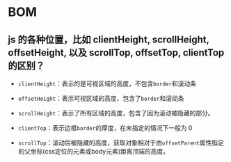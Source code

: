 # BOM

## js 的各种位置，比如 clientHeight, scrollHeight, offsetHeight, 以及 scrollTop, offsetTop, clientTop 的区别？

- `clientHeight`：表示的是可视区域的高度，不包含`border`和滚动条

- `offsetHeight`：表示可视区域的高度，包含了`border`和滚动条

- `scrollHeight`：表示了所有区域的高度，包含了因为滚动被隐藏的部分。

- `clientTop`：表示边框`border`的厚度，在未指定的情况下一般为 0

- `scrollTop`：滚动后被隐藏的高度，获取对象相对于由`offsetParent`属性指定的父坐标(css定位的元素或body元素)距离顶端的高度。


